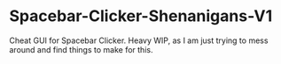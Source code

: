 # Spacebar-Clicker-Shenanigans-V1
Cheat GUI for Spacebar Clicker. Heavy WIP, as I am just trying to mess around and find things to make for this.
